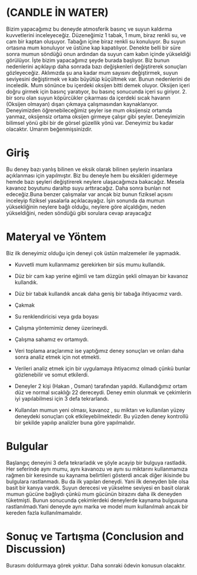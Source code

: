 

# (CANDLE İN WATER)

Bizim yapacağımız bu deneyde atmosferik basınç ve suyun kaldırma kuvvetlerini inceleyeceğiz. Düzeneğimiz 1 tabak, 1 mum, biraz renkli su, ve cam bir kaptan oluşuyor. Tabağın içine biraz renkli su konuluyor. Bu suyun ortasına mum konuluyor ve üstüne kap kapatılıyor. Denekte belli bir süre sonra mumun söndüğü onun ardından da suyun cam kabın içinde yükseldiği görülüyor. İşte bizim yapacağımız şeyde burada başlıyor. Biz bunun nedenlerini açıklayıp daha sonrada bazı değişkenleri değiştirerek sonuçları gözleyeceğiz. Aklımızda şu ana kadar mum sayısını değiştirmek, suyun seviyesini değiştirmek ve kabı büyütüp küçültmek var. Bunun nedenlerini de inceledik. Mum sönünce bu içerdeki oksijen bitti demek oluyor. Oksijen içeri doğru girmek için basınç yaratıyor, bu basınç sonucunda içeri su giriyor. 2. bir soru olan suyun köpürcükler çıkarması da içerdeki sıcak havanın (Oksijen olmayan) dışarı çıkmaya çalışmasından kaynaklanıyor. Deneyimizden öğrenebileceğimiz şeyler ise mum oksijensiz ortamda yanmaz, oksijensiz ortama oksijen girmeye çalışır gibi şeyler. Deneyimizin bilimsel yönü gibi bir de görsel güzellik yönü var. Deneyimiz bu kadar olacaktır. Umarım beğenmişsinizdir.
# Giriş 

Bu deney bazı yanlış bilinen ve eksik olarak bilinen şeylerin insanlara açıklanması için yapılmıştır. Biz bu deneyle hem bu eksikleri gidermeye hemde bazı şeyleri değiştirerek neylere ulaşacağımıza bakacağız. Mesela kavanoz boyutunu daraltıp suyu arttıracağız. Daha sonra bunları not edeceğiz.Buna benzer çalışmalar var ancak biz bunun fiziksel açısını inceleyip fiziksel yasalarla açıklacayağız. İşin sonunda da mumun yüksekliğinin neylere bağlı olduğu, neylere göre alçaldığını, neden yükseldiğini, neden söndüğü gibi sorulara cevap arayacağız
# Materyal ve Yöntem 

Biz ilk deneyimiz olduğu için deneyi çok üstün malzemeler ile yapmadık. 
- Kuvvetli mum kullanmamız gerekirken bir süs mumu kullandık.
- Düz bir cam kap yerine eğimli ve tam düzgün şekli olmayan bir kavanoz kullandık.
- Düz bir tabak kullandık ancak daha geniş bir tabağa ihtiyacımız vardı.
- Çakmak
- Su renklendiricisi veya gıda boyası

- Çalışma yöntemimiz deney üzerineydi. 
- Çalışma sahamız ev ortamıydı. 
- Veri toplama araçlarımız ise yaptığımız deney sonuçları ve onları daha sonra analiz etmek için not etmekti.
- Verileri analiz etmek için bir uygulamaya ihtiyacımız olmadı çünkü bunlar gözlenebilir ve somut etkilerdi.
- Deneyler 2 kişi (Hakan , Osman) tarafından yapıldı. Kullandığımız ortam düz ve normal sıcaklığı 22 dereceydi. Deney emin olunmak ve çekimlerin iyi yapılabilmesi için 3 defa tekrarlandı.
- Kullanılan mumun yeni olması, kavanoz , su miktarı ve kullanılan yüzey deneydeki sonuçları çok etkileyebilmektedir. Bu yüzden deney kontrollü bir şekilde yapılıp analizler buna göre yapılmalıdır.


# Bulgular 
Başlangıç deneyini 3 defa tekrarladık ve şöyle acayip bir bulguya rastladık. Her seferinde aynı mumu, aynı kavanozu ve aynı su miktarını kullanmamıza rağmen bir keresinde su kaynama belirtileri gösterdi ancak diğer ikisinde bu bulgulara rastlanmadı. Bu da ilk yapılan deneydi. Yani ilk deneyden bile olsa basit bir kanıya vardık. Suyun derecesi ve yükselme seviyesi en basit olarak mumun gücüne bağlıydı çünkü mum gücünün birazını daha ilk deneyden tüketmişti. Bunun sonucunda çekimlerdeki deneylerde kaynama bulgusuna rastlanılmadı.Yani deneyde aynı marka ve model mum kullanılmalı ancak bir kereden fazla kullanılmamalıdır.


# Sonuç ve Tartışma (Conclusion and Discussion) 
Burasını doldurmaya görek yoktur. Daha sonraki ödevin konusun olacaktır. 


